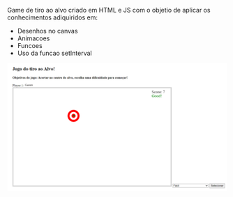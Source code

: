 Game de tiro ao alvo criado em HTML e JS com o objetio de aplicar os conhecimentos adiquiridos em:
* Desenhos no canvas
* Animacoes
* Funcoes
* Uso da funcao setInterval

![Print: ](Print_jogo_alvo.png)
